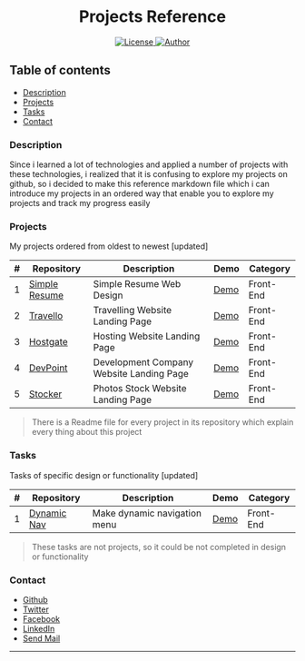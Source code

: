 <h1 align="center">Projects Reference</h1>

<p align="center">

<a href=https://www.gnu.org/licenses/gpl-3.0>
<img src="https://img.shields.io/badge/license-GPLv3-blue" alt="License">
</a>

<a href="https://github.com/salahineo/">
<img src="https://img.shields.io/badge/Author-Mohamed%20Salah-red" alt="Author">
</a>

</p>

## Table of contents

- [Description](#description)
- [Projects](#Projects)
- [Tasks](#tasks)
- [Contact](#contact)

### Description

Since i learned a lot of technologies and applied a number of projects with these technologies, i realized that it is confusing to explore my projects on github, so i decided to make this reference markdown file which i can introduce my projects in an ordered way that enable you to explore my projects and track my progress easily

### Projects

My projects ordered from oldest to newest [updated]

| # | Repository | Description | Demo | Category |
| --- | --- | --- | --- | --- |
| 1 | [Simple Resume](https://github.com/salahineo/Resume) | Simple Resume Web Design | [Demo](https://salahineo.github.io/Resume/) | Front-End |
| 2 | [Travello](https://github.com/salahineo/Travello) | Travelling Website Landing Page | [Demo](https://salahineo.github.io/Travello/) | Front-End |
| 3 | [Hostgate](https://github.com/salahineo/Hostgate) | Hosting Website Landing Page | [Demo](https://salahineo.github.io/Hostgate/) | Front-End |
| 4 | [DevPoint](https://github.com/salahineo/DevPoint) | Development Company Website Landing Page | [Demo](https://salahineo.github.io/DevPoint/) | Front-End |
| 5 | [Stocker](https://github.com/salahineo/Stocker) | Photos Stock Website Landing Page | [Demo](https://salahineo.github.io/Stocker/) | Front-End |

> There is a Readme file for every project in its repository which explain every thing about this project

### Tasks

Tasks of specific design or functionality [updated]

| # | Repository | Description | Demo | Category |
| --- | --- | --- | --- | --- |
| 1 | [Dynamic Nav](https://github.com/salahineo/Dynamic-Navigation-Menu) | Make dynamic navigation menu | [Demo](https://salahineo.github.io/Dynamic-Navigation-Menu/) | Front-End |

> These tasks are not projects, so it could be not completed in design or functionality

### Contact

- [Github](https://github.com/salahineo/)
- [Twitter](https://twitter.com/salahineo/)
- [Facebook](https://www.facebook.com/salahineo/)
- [LinkedIn](https://www.linkedin.com/in/salahineo/)
- [Send Mail](mailto:eng.mohamedsalah.it@gmail.com)

---
